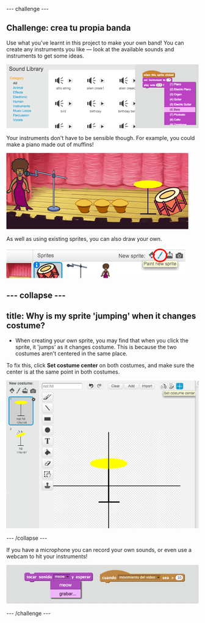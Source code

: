 \--- challenge \---

## Challenge: crea tu propia banda

Use what you've learnt in this project to make your own band! You can create any instruments you like — look at the available sounds and instruments to get some ideas.

![screenshot](images/band-ideas.png)

Your instruments don't have to be sensible though. For example, you could make a piano made out of muffins!

![screenshot](images/band-piano.png)

As well as using existing sprites, you can also draw your own.

![screenshot](images/band-draw.png)

## \--- collapse \---

## title: Why is my sprite 'jumping' when it changes costume?

+ When creating your own sprite, you may find that when you click the sprite, it 'jumps' as it changes costume. This is because the two costumes aren't centered in the same place.

To fix this, click **Set costume center** on both costumes, and make sure the center is at the same point in both costumes.

![screenshot](images/band-center.png)

\--- /collapse \---

If you have a microphone you can record your own sounds, or even use a webcam to hit your instruments!

![screenshot](images/band-io.png)

\--- /challenge \---